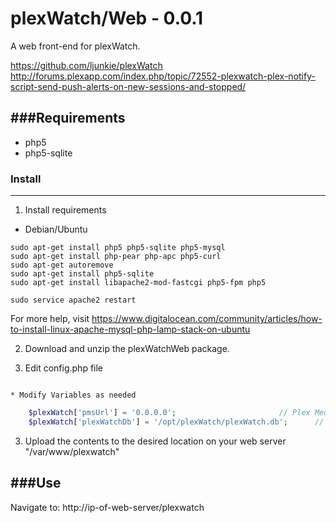 plexWatch/Web - 0.0.1
=====================

A web front-end for plexWatch.

https://github.com/ljunkie/plexWatch
http://forums.plexapp.com/index.php/topic/72552-plexwatch-plex-notify-script-send-push-alerts-on-new-sessions-and-stopped/


###Requirements
---------------
* php5
* php5-sqlite


### Install 
-----------

1. Install requirements

* Debian/Ubuntu

```
sudo apt-get install php5 php5-sqlite php5-mysql
sudo apt-get install php-pear php-apc php5-curl
sudo apt-get autoremove
sudo apt-get install php5-sqlite
sudo apt-get install libapache2-mod-fastcgi php5-fpm php5

sudo service apache2 restart
```
For more help, visit https://www.digitalocean.com/community/articles/how-to-install-linux-apache-mysql-php-lamp-stack-on-ubuntu

2. Download and unzip the plexWatchWeb package.
 
3. Edit config.php file
```sudo nano /var/www/plexWatch/config.php
```
    * Modify Variables as needed
```php 
    $plexWatch['pmsUrl'] = '0.0.0.0';						// Plex Media Server IP or hostname
	$plexWatch['plexWatchDb'] = '/opt/plexWatch/plexWatch.db';		// Location of your plexWatch database 
```

3. Upload the contents to the desired location on your web server "/var/www/plexwatch"


###Use
------

Navigate to: http://ip-of-web-server/plexwatch

